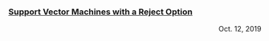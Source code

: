### [Support Vector Machines with a Reject Option](https://arxiv.org/pdf/1201.1140.pdf)
<p align="right"> Oct. 12, 2019 </p>
 

